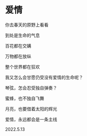 # 爱情

你去春天的原野上看看

到处是生命的气息

百花都在交媾

万物都在放纵

整个世界都在狂欢

我又怎么会甘愿仍受没有爱情的生命呢？

琴弦，怎会忍受独自弹奏？

蜜蜂，也不独自飞舞

月亮，也要借着太阳的辉光

爱情，永远都会是一条主线


2022.5.13

